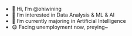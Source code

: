 - 👋 Hi, I’m @ohiwining
- 👀 I’m interested in Data Analysis & ML & AI
- 🌱 I’m currently majoring in Artificial Intelligence
- 😩 Facing unemployment now, preying~

